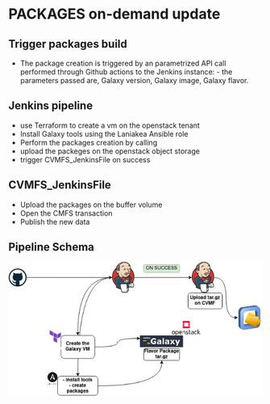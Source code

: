 # PACKAGES on-demand update 

## Trigger packages build

- The package creation is triggered by an parametrized API call performed through Github actions to the Jenkins instance:
		- the parameters passed are, Galaxy version, Galaxy image, Galaxy flavor.

## Jenkins pipeline 

- use Terraform to create a vm on the openstack tenant
- Install Galaxy tools using the Laniakea Ansible role 
- Perform the packages creation by calling 
- upload the packeges on the openstack object storage 
- trigger CVMFS_JenkinsFile on success

## CVMFS_JenkinsFile

- Upload the packages on the buffer volume
- Open the CMFS transaction
- Publish the new data

##  Pipeline Schema 
![plot](package_update.png)
